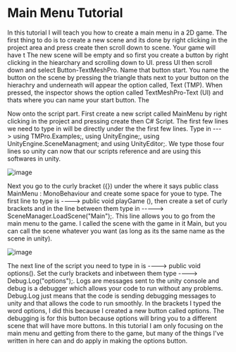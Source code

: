 # Main Menu Tutorial

In this tutorial I will teach you how to create a main menu in a 2D game. The first thing to do is to create a new scene and its done by right clicking in the project area and press create then scroll down to scene. Your game will have t The new scene will be empty and so first you create a button by right clicking in the hiearchary and scrolling down to UI. press UI then scroll down and select Button-TextMeshPro. Name that button start. You name the button on the scene by pressing the triangle thats next to your button on the hierachry and underneath will appear the option called, Text (TMP). When pressed, the inspector shows the option called TextMeshPro-Text (UI) and thats where you can name your start button. The 

Now onto the script part. First create a new script called MainMenu by right clicking in the project and pressing create then C# Script. The first few lines we need to type in will be directly under the the first few lines. Type in ---> using TMPro.Examples;, using UnityEngine;, using UnityEngine.SceneManagment; and using UnityEditor;. We type those four lines so unity can now that our scripts reference and are using this softwares in unity.

![image](https://github.com/user-attachments/assets/9c9dec59-bb29-4c4a-8cb4-b752bdbb590b)

Next you go to the curly bracket ({}) under the where it says public class MainMenu : MonoBehaviour and create some space for youe to type. The first line to type is ----> public void playGame (), then create a set of curly brackets  and in the line between them type in -----> SceneManager.LoadScene("Main");. This line allows you to go from the main menu to the game. I called the scene with the game in it Main, but you can call the scene whatever you want (as long as its the same name as the scene in unity). 

![image](https://github.com/user-attachments/assets/0b59f06b-b474-4194-ad2c-e9de256cf4d5)

The next line of the script you need to type in is ----> public void options(). Set the curly brackets and inbetween them type ----> Debug.Log("options");. Logs are messages sent to the unity console and debug is a debugger which allows your code to run without any problems. Debug.Log just means that the code is sending debugging messages to unity and that allows the code to run smoothly. In the brackets I typed the word options, I did this because I created a new button called options. The debugging is for this button because options will bring you to a different scene that will have more buttons. In this tutorial I am only focusing on the main menu and getting from there to the game, but many of the things I've written in here can and do apply in making the options button. 
